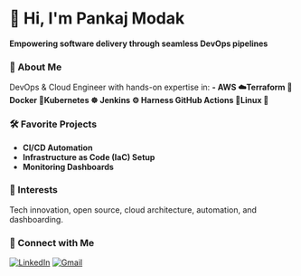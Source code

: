 # 👋 Hi, I'm Pankaj Modak

**Empowering software delivery through seamless DevOps pipelines**

### 🚀 About Me
DevOps & Cloud Engineer with hands-on expertise in:
**- AWS ☁️Terraform 🧱Docker 🐳Kubernetes ☸️ Jenkins ⚙️ Harness GitHub Actions 🚀Linux 🐧**

### 🛠️ Favorite Projects
- **CI/CD Automation**
- **Infrastructure as Code (IaC) Setup**
- **Monitoring Dashboards**

### 🌱 Interests
Tech innovation, open source, cloud architecture, automation, and dashboarding.

### 🔗 Connect with Me
[![LinkedIn](https://img.shields.io/badge/LinkedIn-blue?logo=linkedin&style=flat-square)](https://www.linkedin.com/in/pankaj-modak-57a936365/)
[![Gmail](https://img.shields.io/badge/Gmail-D14836?logo=gmail&logoColor=white&style=flat-square)](mailto:pankajmember99@gmail.com)


